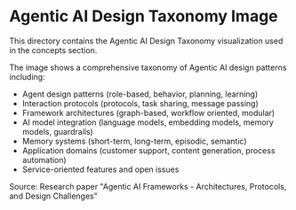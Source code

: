 # Agentic AI Design Taxonomy Image

This directory contains the Agentic AI Design Taxonomy visualization used in the concepts section.

The image shows a comprehensive taxonomy of Agentic AI design patterns including:
- Agent design patterns (role-based, behavior, planning, learning)
- Interaction protocols (protocols, task sharing, message passing)
- Framework architectures (graph-based, workflow oriented, modular)
- AI model integration (language models, embedding models, memory models, guardrails)
- Memory systems (short-term, long-term, episodic, semantic)
- Application domains (customer support, content generation, process automation)
- Service-oriented features and open issues

Source: Research paper "Agentic AI Frameworks - Architectures, Protocols, and Design Challenges"
